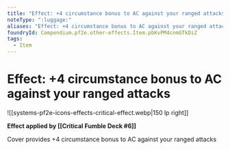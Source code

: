 ```yaml
---
title: "Effect: +4 circumstance bonus to AC against your ranged attacks"
noteType: ":luggage:"
aliases: "Effect: +4 circumstance bonus to AC against your ranged attacks"
foundryId: Compendium.pf2e.other-effects.Item.pbKvPM4cnmGTkDiZ
tags:
  - Item
---
```


# Effect: +4 circumstance bonus to AC against your ranged attacks
![[systems-pf2e-icons-effects-critical-effect.webp|150 lp right]]

**Effect applied by [[Critical Fumble Deck #6]]**

Cover provides +4 circumstance bonus to AC against your ranged attacks
